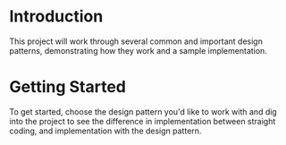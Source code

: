 # Introduction 
This project will work through several common and important design patterns, demonstrating how they work and a sample implementation.

# Getting Started
To get started, choose the design pattern you'd like to work with and dig into the project to see the difference in implementation between straight coding, and implementation with the design pattern.